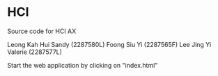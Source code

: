 # HCI
Source code for HCI AX

Leong Kah Hui Sandy (2287580L)
Foong Siu Yi (2287565F)
Lee Jing Yi Valerie (2287577L)


Start the web application by clicking on "index.html"
